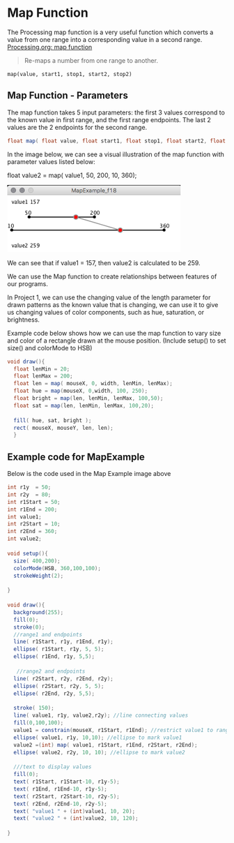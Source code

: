 # Map Function

The Processing map function is a very useful function which converts a value from one range into a corresponding value in a second range. [Processing.org: map function](https://processing.org/reference/map_.html)

> Re-maps a number from one range to another.

```text
map(value, start1, stop1, start2, stop2)
```

## Map Function - Parameters

The map function takes 5 input parameters: the first 3 values correspond to the known value in first range, and the first range endpoints. The last 2 values are the 2 endpoints for the second range.

```java
float map( float value, float start1, float stop1, float start2, float stop2)
```

In the image below, we can see a visual illustration of the map function with parameter values listed below:

float value2 = map\( value1, 50, 200, 10, 360\);

![](../../.gitbook/assets/screen-shot-2018-09-13-at-1.18.40-pm.png)

We can see that if value1 = 157, then value2 is calculated to be 259.

We can use the Map function to create relationships between features of our programs.

In Project 1, we can use the changing value of the length parameter for drawn patterns as the known value that is changing, we can use it to give us changing values of color components, such as hue, saturation, or brightness.

Example code below shows how we can use the map function to vary size and color of a rectangle drawn at the mouse position. \(Include setup\(\) to set size\(\) and colorMode to HSB\)

```java
void draw(){
  float lenMin = 20;
  float lenMax = 200;
  float len = map( mouseX, 0, width, lenMin, lenMax);
  float hue = map(mouseX, 0,width, 100, 250);
  float bright = map(len, lenMin, lenMax, 100,50);
  float sat = map(len, lenMin, lenMax, 100,20);

  fill( hue, sat, bright );
  rect( mouseX, mouseY, len, len);
  }
```

## Example code for MapExample

Below is the code used in the Map Example image above

```java
int r1y  = 50;
int r2y  = 80;
int r1Start = 50;
int r1End = 200;
int value1;
int r2Start = 10;
int r2End = 360;
int value2;

void setup(){
  size( 400,200);
  colorMode(HSB, 360,100,100);
  strokeWeight(2);

}

void draw(){
  background(255);
  fill(0);
  stroke(0);
  //range1 and endpoints
  line( r1Start, r1y, r1End, r1y);
  ellipse( r1Start, r1y, 5, 5);
  ellipse( r1End, r1y, 5,5);

   //range2 and endpoints
  line( r2Start, r2y, r2End, r2y);
  ellipse( r2Start, r2y, 5, 5);
  ellipse( r2End, r2y, 5,5);

  stroke( 150);
  line( value1, r1y, value2,r2y); //line connecting values
  fill(0,100,100);
  value1 = constrain(mouseX, r1Start, r1End); //restrict value1 to range1
  ellipse( value1, r1y, 10,10); //ellipse to mark value1
  value2 =(int) map( value1, r1Start, r1End, r2Start, r2End);
  ellipse( value2, r2y, 10, 10); //ellipse to mark value2

  ///text to display values
  fill(0);
  text( r1Start, r1Start-10, r1y-5);
  text( r1End, r1End-10, r1y-5);
  text( r2Start, r2Start-10, r2y-5);
  text( r2End, r2End-10, r2y-5);
  text( "value1 " + (int)value1, 10, 20);
  text( "value2 " + (int)value2, 10, 120); 

}
```

